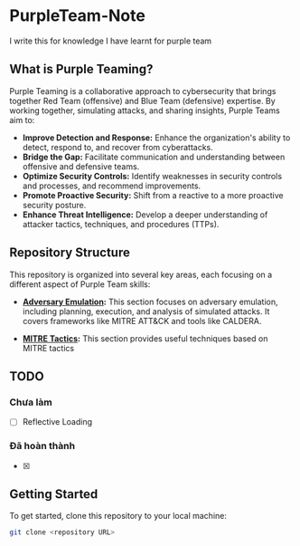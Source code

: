 # PurpleTeam-Note

I write this for knowledge I have learnt for purple team

## What is Purple Teaming?

Purple Teaming is a collaborative approach to cybersecurity that brings together Red Team (offensive) and Blue Team (defensive) expertise. By working together, simulating attacks, and sharing insights, Purple Teams aim to:

*   **Improve Detection and Response:** Enhance the organization's ability to detect, respond to, and recover from cyberattacks.
*   **Bridge the Gap:** Facilitate communication and understanding between offensive and defensive teams.
*   **Optimize Security Controls:** Identify weaknesses in security controls and processes, and recommend improvements.
*   **Promote Proactive Security:** Shift from a reactive to a more proactive security posture.
*   **Enhance Threat Intelligence:** Develop a deeper understanding of attacker tactics, techniques, and procedures (TTPs).

## Repository Structure

This repository is organized into several key areas, each focusing on a different aspect of Purple Team skills:

*   **[Adversary Emulation](./Adversary):**  This section focuses on adversary emulation, including planning, execution, and analysis of simulated attacks. It covers frameworks like MITRE ATT&CK and tools like CALDERA.

*   **[MITRE Tactics](./Tactics):** This section provides useful techniques based on MITRE tactics

## TODO

### Chưa làm

- [ ] Reflective Loading

### Đã hoàn thành

- [X] 

## Getting Started

To get started, clone this repository to your local machine:

```bash
git clone <repository URL>
